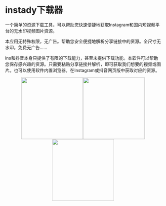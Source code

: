 # instady下载器
一个简单的资源下载工具，可以帮助您快速便捷地获取Instagram和国内短视频平台的无水印视频图片资源。

本应用无特殊权限，无广告。帮助您安全便捷地解析分享链接中的资源。全尺寸无水印，免费无广告......

ins和抖音本身只提供了有限的下载能力，甚至未提供下载功能。本软件可以帮助您保存感兴趣的资源。只需要粘贴分享链接并解析，即可获取我们想要的视频或图片。也可以使用软件内置浏览器，在Instagram或抖音网页版中获取对应的资源。
<center class="half">
    <img src="https://github.com/xuedongyun/InstadyDownloader/blob/master/1_show.jpg" width="200"/><img src="https://github.com/xuedongyun/InstadyDownloader/blob/master/1_show.jpg" width="200"/><img src="https://github.com/xuedongyun/InstadyDownloader/blob/master/1_show.jpg" width="200"/>
</center>
